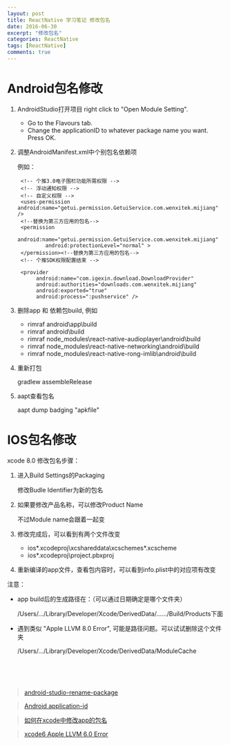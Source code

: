 ```yaml
---
layout: post
title: ReactNative 学习笔记 修改包名
date: 2016-06-30
excerpt: "修改包名"
categories: ReactNative
tags: [ReactNative]
comments: true
---
```


# Android包名修改

1. AndroidStudio打开项目 right click to "Open Module Setting".
    - Go to the Flavours tab. 
    - Change the applicationID to whatever package name you want. Press OK. 
2. 调整AndroidManifest.xml中个别包名依赖项

    例如：
    
        <!-- 个推3.0电子围栏功能所需权限 -->
        <!-- 浮动通知权限 -->
        <!-- 自定义权限 -->
        <uses-permission android:name="getui.permission.GetuiService.com.wenxitek.mijiang" />
        <!--替换为第三方应用的包名-->
        <permission
                android:name="getui.permission.GetuiService.com.wenxitek.mijiang"
                android:protectionLevel="normal" >
        </permission><!--替换为第三方应用的包名-->
        <!-- 个推SDK权限配置结束 -->

        <provider
             android:name="com.igexin.download.DownloadProvider"
             android:authorities="downloads.com.wenxitek.mijiang"
             android:exported="true"
             android:process=":pushservice" />

4. 删除app 和 依赖包build, 例如  
    - rimraf android\app\build
    - rimraf android\build
    - rimraf node_modules\react-native-audioplayer\android\build
    - rimraf node_modules\react-native-networking\android\build
    - rimraf node_modules\react-native-rong-imlib\android\build
3. 重新打包 

    gradlew assembleRelease
    
4. aapt查看包名
    
    aapt dump badging "apkfile"



# IOS包名修改

xcode 8.0 修改包名步骤：

1. 进入Build Settings的Packaging
   
    修改Budle Identifier为新的包名
2. 如果要修改产品名称，可以修改Product Name

    不过Module name会跟着一起变
   
3. 修改完成后，可以看到有两个文件改变

   - ios\*.xcodeproj\xcshareddata\xcschemes\*.xcscheme
   - ios\*.xcodeproj\project.pbxproj

4. 重新编译的app文件，查看包内容时，可以看到info.plist中的对应项有改变


注意：

- app build后的生成路径在：（可以通过日期确定是哪个文件夹）
    
    /Users/.../Library/Developer/Xcode/DerivedData/....../Build/Products下面

- 遇到类似 "Apple LLVM 8.0 Error", 可能是路径问题。可以试试删除这个文件夹

    /Users/.../Library/Developer/Xcode/DerivedData/ModuleCache


<br>
<br>
<br>

> [android-studio-rename-package](http://stackoverflow.com/questions/16804093/android-studio-rename-package)

> [Android application-id](https://developer.android.com/studio/build/application-id.html)

> [如何在xcode中修改app的包名](http://blog.csdn.net/wolfking_2009/article/details/13986991)

> [xcode6 Apple LLVM 6.0 Error](http://www.cocoachina.com/bbs/read.php?tid=231802)
